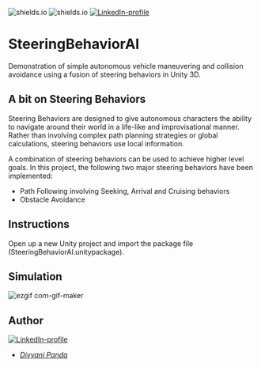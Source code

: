 ![shields.io](https://img.shields.io/badge/MADE%20WITH-Unity3D-red)
![shields.io](https://img.shields.io/badge/platform-Windows-green)
[![LinkedIn-profile](https://img.shields.io/badge/LinkedIn-Divyani-blue.svg)](https://www.linkedin.com/in/divyani-panda-5a8345194/)

# SteeringBehaviorAI
Demonstration of simple autonomous vehicle maneuvering and collision avoidance using a fusion of steering behaviors in Unity 3D.

## A bit on Steering Behaviors
Steering Behaviors are designed to give autonomous characters the ability to navigate around their world in a life-like  and improvisational manner. Rather than involving complex path planning strategies or global calculations, steering behaviors use local information. 

A combination of steering behaviors can  be used to achieve higher level goals. In this project, the following two major steering behaviors have been implemented: 
* Path Following involving Seeking, Arrival and Cruising behaviors
* Obstacle Avoidance 


## Instructions
Open up a new Unity project and import the package file (SteeringBehaviorAI.unitypackage).

## Simulation
![ezgif com-gif-maker]()

## Author
[![LinkedIn-profile](https://img.shields.io/badge/LinkedIn-Profile-teal.svg)](https://www.linkedin.com/in/divyani-panda-5a8345194/)
* [*Divyani Panda*](https://github.com/7divs7)

